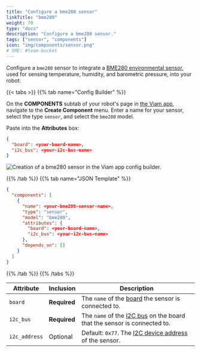 ```yaml
---
title: "Configure a bme280 sensor"
linkTitle: "bme280"
weight: 70
type: "docs"
description: "Configure a bme280 sensor."
tags: ["sensor", "components"]
icon: "img/components/sensor.png"
# SME: #team-bucket
---
```


Configure a `bme280` sensor to integrate a [BME280 environmental sensor](https://www.adafruit.com/product/2652), used for sensing temperature, humidity, and barometric pressure, into your robot:

{{< tabs >}}
{{% tab name="Config Builder" %}}

On the **COMPONENTS** subtab of your robot's page in [the Viam app](https://app.viam.com), navigate to the **Create Component** menu.
Enter a name for your sensor, select the type `sensor`, and select the `bme280` model.

Paste into the **Attributes** box:

``` json
{
  "board": <your-board-name>,
  "i2c_bus": <your-i2c-bus-name>
}
```

![Creation of a bme280 sensor in the Viam app config builder.](../img/bme280-sensor-ui-config.png)

{{% /tab %}}
{{% tab name="JSON Template" %}}

```json {class="line-numbers linkable-line-numbers"}
{
  "components": [
    {
      "name": <your-bme280-sensor-name>,
      "type": "sensor",
      "model": "bme280",
      "attributes": {
        "board": <your-board-name>,
        "i2c_bus": <your-i2c-bus-name>
      },
      "depends_on": []
    }
  ]
}
```

{{% /tab %}}
{{% /tabs %}}

| Attribute | Inclusion | Description |
| ----------- | -------------- | --------------  |
| `board`  | **Required** | The `name` of the [board](/components/board) the sensor is connected to. |
| `i2c_bus` | **Required** | The `name` of the [I2C bus](/components/board/#i2c) on the board that the sensor is connected to. |
| `i2c_address`  | Optional | Default: `0x77`. The [I2C device address](https://learn.adafruit.com/i2c-addresses/overview) of the sensor. |
